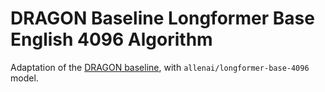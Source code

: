 # DRAGON Baseline Longformer Base English 4096 Algorithm

Adaptation of the [DRAGON baseline](https://github.com/DIAGNijmegen/dragon_baseline), with `allenai/longformer-base-4096` model.
